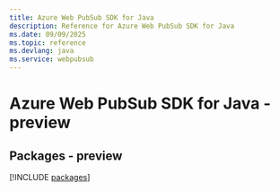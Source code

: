 ```yaml
---
title: Azure Web PubSub SDK for Java
description: Reference for Azure Web PubSub SDK for Java
ms.date: 09/09/2025
ms.topic: reference
ms.devlang: java
ms.service: webpubsub
---
```

# Azure Web PubSub SDK for Java - preview
## Packages - preview
[!INCLUDE [packages](web-pubsub-index.md)]